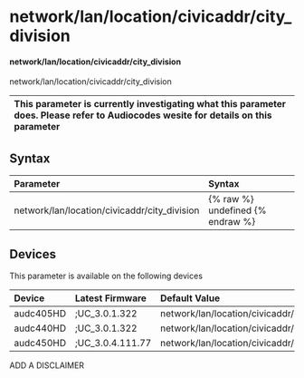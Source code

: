 ﻿---
description: network/lan/location/civicaddr/city_division
search: false
---

# network/lan/location/civicaddr/city_division

#### network/lan/location/civicaddr/city_division

network/lan/location/civicaddr/city_division


| This parameter is currently investigating what this parameter does. Please refer to Audiocodes wesite for details on this parameter | 
| :--- |

## Syntax
| Parameter | Syntax |
| :--- | :--- |
|network/lan/location/civicaddr/city_division | {% raw %} undefined {% endraw %}|

## Devices
This parameter is available on the following devices

| Device | Latest Firmware | Default Value |
|:---|:---|:---|
| audc405HD | ;UC_3.0.1.322 | network/lan/location/civicaddr/city_division= 
| audc440HD | ;UC_3.0.1.322 | network/lan/location/civicaddr/city_division= 
| audc450HD | ;UC_3.0.4.111.77 | network/lan/location/civicaddr/city_division= 

ADD A DISCLAIMER
